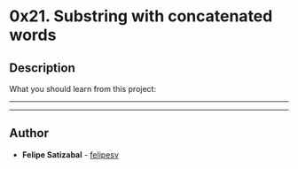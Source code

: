 # 0x21. Substring with concatenated words

## Description
What you should learn from this project:

---
---

## Author
* **Felipe Satizabal** - [felipesv](https://github.com/felipesv)